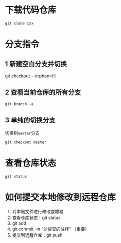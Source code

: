 # 下载代码仓库

`git clone xxx`





# 分支指令

## 1 新建空白分支并切换

git checkout --orphan=fjl

##  2 查看当前仓库的所有分支

`git branch -a`

## 3 单纯的切换分支
切换到`master`分支

`git checkout master`





# 查看仓库状态
`git status `




# 如何提交本地修改到远程仓库
1. 对本地文件进行修改或增减
2. 查看仓库状态：git status
3. git add .
4. git commit -m "对提交的注释"  （重要）
5. 提交到远程仓库：git push